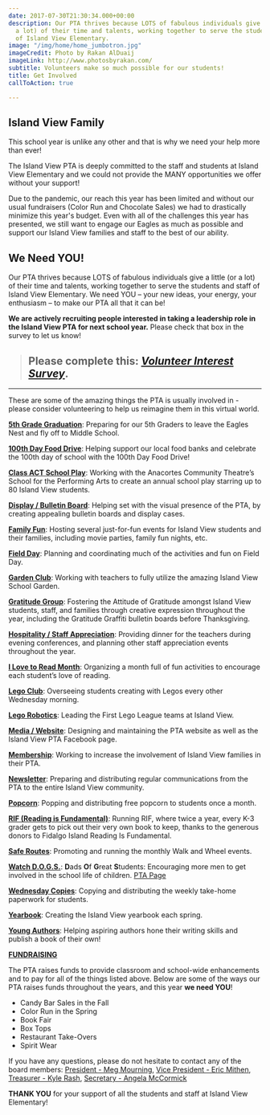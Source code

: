 ```yaml
---
date: 2017-07-30T21:30:34.000+00:00
description: Our PTA thrives because LOTS of fabulous individuals give a little (or
  a lot) of their time and talents, working together to serve the students and staff
  of Island View Elementary.
image: "/img/home/home_jumbotron.jpg"
imageCredit: Photo by Rakan AlDuaij
imageLink: http://www.photosbyrakan.com/
subtitle: Volunteers make so much possible for our students!
title: Get Involved
callToAction: true

---
```

## Island View Family

This school year is unlike any other and that is why we need your help more than ever!

The Island View PTA is deeply committed to the staff and students at Island View Elementary and we could not provide the MANY opportunities we offer without your support!

Due to the pandemic, our reach this year has been limited and without our usual fundraisers (Color Run and Chocolate Sales) we had to drastically minimize this year's budget. Even with all of the challenges this year has presented, we still want to engage our Eagles as much as possible and support our Island View families and staff to the best of our ability.

## We Need YOU!

Our PTA thrives because LOTS of fabulous individuals give a little (or a lot) of their time and talents, working together to serve the students and staff of Island View Elementary. We need YOU – your new ideas, your energy, your enthusiasm – to make our PTA all that it can be!

**We are actively recruiting people interested in taking a leadership role in the Island View PTA for next school year.**  Please check that box in the survey to let us know!

> ## Please complete this:  [_Volunteer Interest Survey_](https://www.cognitoforms.com/FidalgoIslandViewPTASkagitCounty1/IslandViewPTAVolunteerInterest "Interest Survey").

***

These are some of the amazing things the PTA is usually involved in - please consider volunteering to help us reimagine them in this virtual world.

[**5th Grade Graduation**](mailto:membership@islandviewpta.org?subject=IVEPTA%20-%205th%20Grade%20Graduation): Preparing for our 5th Graders to leave the Eagles Nest and fly off to Middle School.

[**100th Day Food Drive**](mailto:membership@islandviewpta.org?subject=IVEPTA%20-%20Food%20Drive): Helping support our local food banks and celebrate the 100th day of school with the 100th Day Food Drive!

[**Class ACT School Play**](mailto:membership@islandviewpta.org?subject=IVEPTA%20-%20ACT%20School%20Play): Working with the Anacortes Community Theatre’s School for the Performing Arts to create an annual school play starring up to 80 Island View students.

[**Display / Bulletin Board**](mailto:membership@islandviewpta.org?subject=IVEPTA%20-%20Display-Reader%20Board): Helping set with the visual presence of the PTA, by creating appealing bulletin boards and display cases.

[**Family Fun**](mailto:membership@islandviewpta.org?subject=IVEPTA%20-%20Family%20Fun): Hosting several just-for-fun events for Island View students and their families, including movie parties, family fun nights, etc.

[**Field Day**](mailto:membership@islandviewpta.org?subject=IVEPTA%20-%20Field%20Day): Planning and coordinating much of the activities and fun on Field Day.

[**Garden Club**](mailto:membership@islandviewpta.org?subject=IVEPTA%20-%20Garden%20Club): Working with teachers to fully utilize the amazing Island View School Garden.

[**Gratitude Group**](mailto:membership@islandviewpta.org?subject=IVEPTA%20-%20Gratitude%20Group): Fostering the Attitude of Gratitude amongst Island View students, staff, and families through creative expression throughout the year, including the Gratitude Graffiti bulletin boards before Thanksgiving.

[**Hospitality / Staff Appreciation**](mailto:membership@islandviewpta.org?subject=IVEPTA%20-%20Hospitality-Staff%20Appreciation): Providing dinner for the teachers during evening conferences, and planning other staff appreciation events throughout the year.

[**I Love to Read Month**](mailto:membership@islandviewpta.org?subject=IVEPTA%20-%20I%20Love%20to%20Read%20Month): Organizing a month full of fun activities to encourage each student’s love of reading.

[**Lego Club**](mailto:membership@islandviewpta.org?subject=IVEPTA%20-%20Lego%20Club): Overseeing students creating with Legos every other Wednesday morning.

[**Lego Robotics**](mailto:membership@islandviewpta.org?subject=IVEPTA%20-%20Lego%20Robotics):  Leading the First Lego League teams at Island View.

[**Media / Website**](mailto:membership@islandviewpta.org?subject=IVEPTA%20-%20Media):  Designing and maintaining the PTA website as well as the Island View PTA Facebook page.

[**Membership**](mailto:membership@islandviewpta.org?subject=IVEPTA%20-%20Membership): Working to increase the involvement of Island View families in their PTA.

[**Newsletter**](mailto:membership@islandviewpta.org?subject=IVEPTA%20-%20Newsletter): Preparing and distributing regular communications from the PTA to the entire Island View community.

[**Popcorn**](mailto:membership@islandviewpta.org?subject=IVEPTA%20-%20Popcorn): Popping and distributing free popcorn to students once a month.

[**RIF (Reading is Fundamental)**](mailto:membership@islandviewpta.org?subject=IVEPTA%20-%20RIF): Running RIF, where twice a year, every K-3 grader gets to pick out their very own book to keep, thanks to the generous donors to Fidalgo Island Reading Is Fundamental.

[**Safe Routes**](mailto:membership@islandviewpta.org?subject=IVEPTA%20-%20Safe%20Routes): Promoting and running the monthly Walk and Wheel events.

[**Watch D.O.G.S.**](mailto:membership@islandviewpta.org?subject=IVEPTA%20-%20Watch%20DOGS):  **D**ads **O**f **G**reat **S**tudents: Encouraging more men to get involved in the school life of children. [PTA Page](/watch-dogs)

[**Wednesday Copies**](mailto:membership@islandviewpta.org?subject=IVEPTA%20-%20Wednesday%20Copies):  Copying and distributing the weekly take-home paperwork for students.

[**Yearbook**](mailto:membership@islandviewpta.org?subject=IVEPTA%20-%20Yearbook):  Creating the Island View yearbook each spring.

[**Young Authors**](mailto:membership@islandviewpta.org?subject=IVEPTA%20-%20Young%20Authors): Helping aspiring authors hone their writing skills and publish a book of their own!

[**FUNDRAISING**](mailto:membership@islandviewpta.org?subject=IVEPTA%20-%20Fundraising)

The PTA raises funds to provide classroom and school-wide enhancements and to pay for all of the things listed above.  Below are some of the ways our PTA raises funds throughout the years, and this year **we need YOU**!

* Candy Bar Sales in the Fall
* Color Run in the Spring
* Book Fair
* Box Tops
* Restaurant Take-Overs
* Spirit Wear

If you have any questions, please do not hesitate to contact any of the board members: [President - Meg Mourning](mailto:president@islandviewpta.org), [Vice President - Eric Mithen](mailto:vicepresident@islandviewpta.org), [Treasurer - Kyle Rash](mailto:treasurer@islandviewpta.org), [Secretary - Angela McCormick](mailto:secretary@islandviewpta.org)

**THANK YOU** for your support of all the students and staff at Island View Elementary!